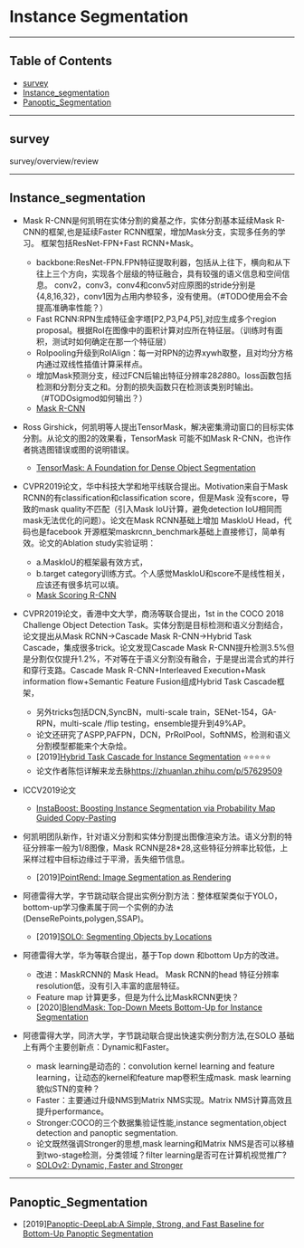 # Instance Segmentation

---

## Table of Contents

- [survey](#survey)
- [Instance_segmentation](#Instance_segmentation)
- [Panoptic_Segmentation](#Panoptic_Segmentation)

---

## survey

survey/overview/review

---

## Instance_segmentation

- Mask R-CNN是何凯明在实体分割的奠基之作，实体分割基本延续Mask R-CNN的框架,也是延续Faster RCNN框架，增加Mask分支，实现多任务的学习。
框架包括ResNet-FPN+Fast RCNN+Mask。
  - backbone:ResNet-FPN.FPN特征提取利器，包括从上往下，横向和从下往上三个方向，实现各个层级的特征融合，具有较强的语义信息和空间信息。
  conv2，conv3，conv4和conv5对应原图的stride分别是{4,8,16,32}，conv1因为占用内参较多，没有使用。（#TODO使用会不会提高准确率性能？）
  - Fast RCNN:RPN生成特征金字塔[P2,P3,P4,P5],对应生成多个region proposal。根据RoI在图像中的面积计算对应所在特征层。（训练时有面积，测试时如何确定在那一个特征层）
  - RoIpooling升级到RoIAlign：每一对RPN的边界xywh取整，且对均分方格内通过双线性插值计算采样点。
  - 增加Mask预测分支，经过FCN后输出特征分辨率28*28*80。loss函数包括检测和分割分支之和。分割的损失函数只在检测该类别时输出。（#TODOsigmod如何输出？）
  - [Mask R-CNN](https://arxiv.org/pdf/1703.06870.pdf)

- Ross Girshick，何凯明等人提出TensorMask，解决密集滑动窗口的目标实体分割。从论文的图2的效果看，TensorMask
可能不如Mask R-CNN，也许作者挑选图错误或图的说明错误。

  - [TensorMask: A Foundation for Dense Object Segmentation](https://arxiv.org/pdf/1903.12174.pdf)

- CVPR2019论文，华中科技大学和地平线联合提出。Motivation来自于Mask RCNN的有classification和classification score，但是Mask
没有score，导致的mask quality不匹配（引入Mask IoU计算，避免detection IoU相同而mask无法优化的问题）。论文在Mask RCNN基础上增加
MaskIoU Head，代码也是facebook 开源框架maskrcnn_benchmark基础上直接修订，简单有效。论文的Ablation study实验证明：
  - a.MaskIoU的框架最有效方式，
  - b.target category训练方式。个人感觉MaskIoU和score不是线性相关，应该还有很多坑可以填。
  - [Mask Scoring R-CNN](https://arxiv.org/pdf/1903.00241.pdf)
  
- CVPR2019论文，香港中文大学，商汤等联合提出，1st in the COCO 2018 Challenge Object Detection Task。实体分割是目标检测和语义分割结合，
论文提出从Mask RCNN->Cascade Mask R-CNN->Hybrid Task Cascade，集成很多trick。论文发现Cascade Mask R-CNN提升检测3.5%但是分割仅仅提升1.2%，不对等在于语义分割没有融合，于是提出混合式的并行和穿行支路。Cascade Mask R-CNN+Interleaved Execution+Mask information flow+Semantic Feature Fusion组成Hybrid Task Cascade框架，
  - 另外tricks包括DCN,SyncBN，multi-scale train，SENet-154，GA-RPN，multi-scale /flip testing，ensemble提升到49%AP。
  - 论文还研究了ASPP,PAFPN，DCN，PrRoIPool，SoftNMS，检测和语义分割模型都能来个大杂烩。
  - [2019][Hybrid Task Cascade for Instance Segmentation](https://arxiv.org/pdf/1901.07518.pdf) :star::star::star::star::star:
  - 论文作者陈恺详解来龙去脉<https://zhuanlan.zhihu.com/p/57629509>

- ICCV2019论文
  - [InstaBoost: Boosting Instance Segmentation via Probability Map Guided Copy-Pasting](https://arxiv.org/pdf/1908.07801v1.pdf)

- 何凯明团队新作，针对语义分割和实体分割提出图像渲染方法。语义分割的特征分辨率一般为1/8图像，Mask RCNN是28*28,这些特征分辨率比较低，上采样过程中目标边缘过于平滑，丢失细节信息。
  - [2019][PointRend: Image Segmentation as Rendering](https://arxiv.org/pdf/1912.08193.pdf)

- 阿德雷得大学，字节跳动联合提出实例分割方法：整体框架类似于YOLO，bottom-up学习像素属于同一个实例的办法(DenseRePoints,polygen,SSAP)。
  - [2019][SOLO: Segmenting Objects by Locations](https://arxiv.org/pdf/1912.04488.pdf)

- 阿德雷得大学，华为等联合提出，基于Top down 和bottom Up方的改进。
  - 改进：MaskRCNN的 Mask Head。 Mask RCNN的head 特征分辨率resolution低，没有引入丰富的底层特征。
  - Feature map 计算更多，但是为什么比MaskRCNN更快？
  - [2020][BlendMask: Top-Down Meets Bottom-Up for Instance Segmentation](https://arxiv.org/pdf/2001.00309.pdf)

- 阿德雷得大学，同济大学，字节跳动联合提出快速实例分割方法,在SOLO 基础上有两个主要创新点：Dynamic和Faster。
  - mask learning是动态的：convolution kernel learning and feature learning，让动态的kernel和feature map卷积生成mask. mask learning貌似STN的变种？
  - Faster：主要通过升级NMS到Matrix NMS实现。Matrix NMS计算高效且提升performance。
  - Stronger:COCO的三个数据集验证性能,instance segmentation,object detection and panoptic segmentation.
  - 论文既然强调Stronger的思想,mask learning和Matrix NMS是否可以移植到two-stage检测，分类领域？filter learning是否可在计算机视觉推广?
  - [SOLOv2: Dynamic, Faster and Stronger](https://arxiv.org/pdf/2003.10152.pdf)

---

## Panoptic_Segmentation

- [2019][Panoptic-DeepLab:A Simple, Strong, and Fast Baseline for Bottom-Up Panoptic Segmentation](https://arxiv.org/pdf/1911.10194.pdf)
